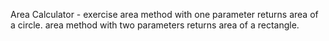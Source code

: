 Area Calculator - exercise
area method with one parameter returns area of a circle.
area method with two parameters returns area of a rectangle.